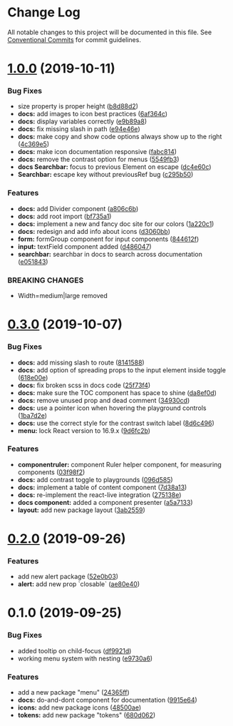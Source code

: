 # Change Log

All notable changes to this project will be documented in this file.
See [Conventional Commits](https://conventionalcommits.org) for commit guidelines.

# [1.0.0](https://bitbucket.org/enturas/design-system/compare/@entur/designsystem-docs@0.3.0...@entur/designsystem-docs@1.0.0) (2019-10-11)

### Bug Fixes

- size property is proper height ([b8d88d2](https://bitbucket.org/enturas/design-system/commits/b8d88d2))
- **docs:** add images to icon best practices ([6af364c](https://bitbucket.org/enturas/design-system/commits/6af364c))
- **docs:** display variables correctly ([e9b89a8](https://bitbucket.org/enturas/design-system/commits/e9b89a8))
- **docs:** fix missing slash in path ([e94e46e](https://bitbucket.org/enturas/design-system/commits/e94e46e))
- **docs:** make copy and show code options always show up to the right ([4c369e5](https://bitbucket.org/enturas/design-system/commits/4c369e5))
- **docs:** make icon documentation responsive ([fabc814](https://bitbucket.org/enturas/design-system/commits/fabc814))
- **docs:** remove the contrast option for menus ([5549fb3](https://bitbucket.org/enturas/design-system/commits/5549fb3))
- **docs Searchbar:** focus to previous Element on escape ([dc4e60c](https://bitbucket.org/enturas/design-system/commits/dc4e60c))
- **Searchbar:** escape key without previousRef bug ([c295b50](https://bitbucket.org/enturas/design-system/commits/c295b50))

### Features

- **docs:** add Divider component ([a806c6b](https://bitbucket.org/enturas/design-system/commits/a806c6b))
- **docs:** add root import ([bf735a1](https://bitbucket.org/enturas/design-system/commits/bf735a1))
- **docs:** implement a new and fancy doc site for our colors ([1a220c1](https://bitbucket.org/enturas/design-system/commits/1a220c1))
- **docs:** redesign and add info about icons ([d3060bb](https://bitbucket.org/enturas/design-system/commits/d3060bb))
- **form:** formGroup component for input components ([844612f](https://bitbucket.org/enturas/design-system/commits/844612f))
- **input:** textField component added ([d486047](https://bitbucket.org/enturas/design-system/commits/d486047))
- **searchbar:** searchbar in docs to search across documentation ([e051843](https://bitbucket.org/enturas/design-system/commits/e051843))

### BREAKING CHANGES

- Width=medium|large removed

# [0.3.0](https://bitbucket.org/enturas/design-system/compare/@entur/designsystem-docs@0.2.0...@entur/designsystem-docs@0.3.0) (2019-10-07)

### Bug Fixes

- **docs:** add missing slash to route ([8141588](https://bitbucket.org/enturas/design-system/commits/8141588))
- **docs:** add option of spreading props to the input element inside toggle ([618e00e](https://bitbucket.org/enturas/design-system/commits/618e00e))
- **docs:** fix broken scss in docs code ([25f73f4](https://bitbucket.org/enturas/design-system/commits/25f73f4))
- **docs:** make sure the TOC component has space to shine ([da8ef0d](https://bitbucket.org/enturas/design-system/commits/da8ef0d))
- **docs:** remove unused prop and dead comment ([34930cd](https://bitbucket.org/enturas/design-system/commits/34930cd))
- **docs:** use a pointer icon when hovering the playground controls ([1ba7d2e](https://bitbucket.org/enturas/design-system/commits/1ba7d2e))
- **docs:** use the correct style for the contrast switch label ([8d6c496](https://bitbucket.org/enturas/design-system/commits/8d6c496))
- **menu:** lock React version to 16.9.x ([9d6fc2b](https://bitbucket.org/enturas/design-system/commits/9d6fc2b))

### Features

- **componentruler:** component Ruler helper component, for measuring components ([03f98f2](https://bitbucket.org/enturas/design-system/commits/03f98f2))
- **docs:** add contrast toggle to playgrounds ([096d585](https://bitbucket.org/enturas/design-system/commits/096d585))
- **docs:** implement a table of content component ([7d38a13](https://bitbucket.org/enturas/design-system/commits/7d38a13))
- **docs:** re-implement the react-live integration ([275138e](https://bitbucket.org/enturas/design-system/commits/275138e))
- **docs component:** added a component presenter ([a5a7133](https://bitbucket.org/enturas/design-system/commits/a5a7133))
- **layout:** add new package layout ([3ab2559](https://bitbucket.org/enturas/design-system/commits/3ab2559))

# [0.2.0](https://bitbucket.org/enturas/design-system/compare/@entur/designsystem-docs@0.1.0...@entur/designsystem-docs@0.2.0) (2019-09-26)

### Features

- add new alert package ([52e0b03](https://bitbucket.org/enturas/design-system/commits/52e0b03))
- **alert:** add new prop \`closable\` ([ae80e40](https://bitbucket.org/enturas/design-system/commits/ae80e40))

# 0.1.0 (2019-09-25)

### Bug Fixes

- added tooltip on child-focus ([df9921d](https://bitbucket.org/enturas/design-system/commits/df9921d))
- working menu system with nesting ([e9730a6](https://bitbucket.org/enturas/design-system/commits/e9730a6))

### Features

- add a new package "menu" ([24365ff](https://bitbucket.org/enturas/design-system/commits/24365ff))
- **docs:** do-and-dont component for documentation ([9915e64](https://bitbucket.org/enturas/design-system/commits/9915e64))
- **icons:** add new package icons ([48500ae](https://bitbucket.org/enturas/design-system/commits/48500ae))
- **tokens:** add new package "tokens" ([680d062](https://bitbucket.org/enturas/design-system/commits/680d062))
